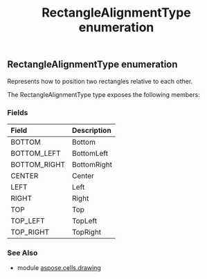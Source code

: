 ﻿---
title: RectangleAlignmentType enumeration
second_title: Aspose.Cells for Python via .NET API References
description: 
type: docs
weight: 1110
url: /aspose.cells.drawing/rectanglealignmenttype/
is_root: false
---

## RectangleAlignmentType enumeration

Represents how to position two rectangles relative to each other.



The RectangleAlignmentType type exposes the following members:

### Fields
| Field | Description |
| :- | :- |
| BOTTOM | Bottom |
| BOTTOM_LEFT | BottomLeft |
| BOTTOM_RIGHT | BottomRight |
| CENTER | Center |
| LEFT | Left |
| RIGHT | Right |
| TOP | Top |
| TOP_LEFT | TopLeft |
| TOP_RIGHT | TopRight |



### See Also
* module [aspose.cells.drawing](..)
